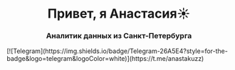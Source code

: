 <h1 align="center">Привет, я Анастасия</a>☀️
<h3 align="center">Аналитик данных из Санкт-Петербурга</h3>
[![Telegram](https://img.shields.io/badge/Telegram-26A5E4?style=for-the-badge&logo=telegram&logoColor=white)](https://t.me/anastakuzz)
